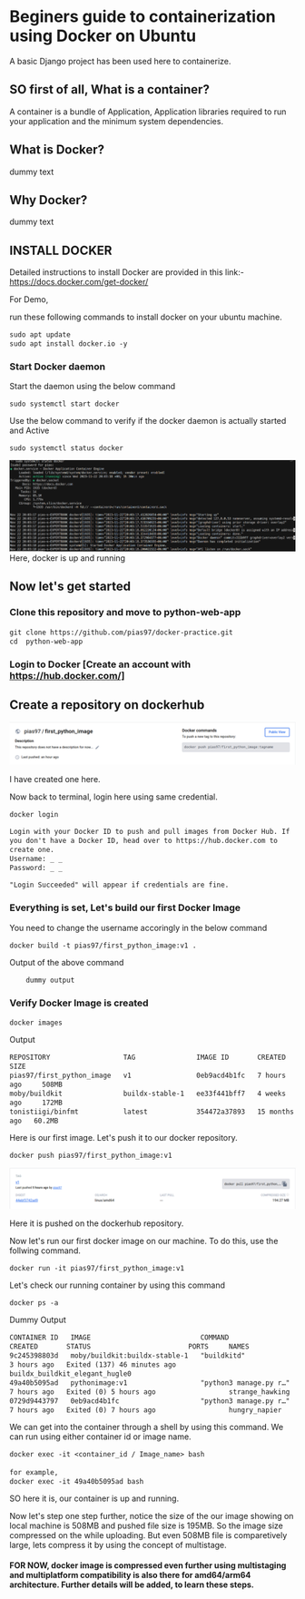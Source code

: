 # Beginers guide to containerization using Docker on Ubuntu

A basic Django project has been used here to containerize. 

## SO first of all, What is a container?
A container is a bundle of Application, Application libraries required to run your application and the minimum system dependencies.


## What is Docker?
dummy text

## Why Docker?
dummy text

## INSTALL DOCKER

Detailed instructions to install Docker are provided in this link:-
https://docs.docker.com/get-docker/

For Demo, 

run these following commands to install docker on your ubuntu machine.

```
sudo apt update
sudo apt install docker.io -y
```
### Start Docker daemon

Start the daemon using the below command

```
sudo systemctl start docker
```

Use the below command to verify if the docker daemon is actually started and Active

```
sudo systemctl status docker
```
![Alt text](image.png)
Here, docker is up and running

## Now let's get started

### Clone this repository and move to python-web-app 

```
git clone https://github.com/pias97/docker-practice.git
cd  python-web-app
```

### Login to Docker [Create an account with https://hub.docker.com/]

## Create a repository on dockerhub
![Alt text](image-1.png)

I have created one here.

Now back to terminal, login here using same credential.
```
docker login
```

```
Login with your Docker ID to push and pull images from Docker Hub. If you don't have a Docker ID, head over to https://hub.docker.com to create one.
Username: _ _
Password: _ _
```


```
"Login Succeeded" will appear if credentials are fine.
```

### Everything is set, Let's build our first Docker Image

You need to change the username accoringly in the below command

```
docker build -t pias97/first_python_image:v1 .
```

Output of the above command

```
    dummy output
```
### Verify Docker Image is created

```
docker images
```

Output 

```
REPOSITORY                  TAG               IMAGE ID       CREATED         SIZE
pias97/first_python_image   v1                0eb9acd4b1fc   7 hours ago     508MB
moby/buildkit               buildx-stable-1   ee33f441bff7   4 weeks ago     172MB
tonistiigi/binfmt           latest            354472a37893   15 months ago   60.2MB
```
Here is our first image. Let's push it to our docker repository. 

```
docker push pias97/first_python_image:v1
```
![Alt text](image-2.png)

Here it is pushed on the dockerhub repository.
 

Now let's run our first docker image on our machine. To do this, use the follwing command.

```
docker run -it pias97/first_python_image:v1
```

Let's check our running container by using this command

```
docker ps -a
```

Dummy Output
```
CONTAINER ID   IMAGE                           COMMAND                  CREATED       STATUS                        PORTS     NAMES
9c245398803d   moby/buildkit:buildx-stable-1   "buildkitd"              3 hours ago   Exited (137) 46 minutes ago             buildx_buildkit_elegant_hugle0
49a40b5095ad   pythonimage:v1                  "python3 manage.py r…"   7 hours ago   Exited (0) 5 hours ago                  strange_hawking
0729d9443797   0eb9acd4b1fc                    "python3 manage.py r…"   7 hours ago   Exited (0) 7 hours ago                  hungry_napier

```
We can get into the container through a shell by using this command. We can run using either container id or image name.

```
docker exec -it <container_id / Image_name> bash

for example,
docker exec -it 49a40b5095ad bash
```


SO here it is, our container is up and running. 

Now let's step one step further, notice the size of the our image showing on local machine is 508MB and pushed file size is 195MB. So the image size compressed on the while uploading. But even 508MB file is comparetively large, lets compress it by using the concept of multistage.

#### FOR NOW, docker image is compressed even further using multistaging and multiplatform compatibility is also there for amd64/arm64 architecture. Further details will be added, to learn these steps. ###
